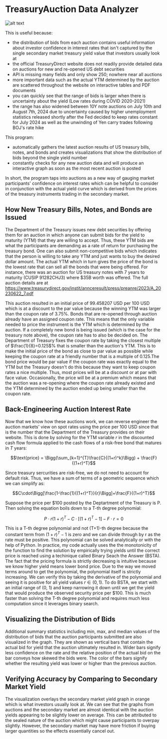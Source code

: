 # TreasuryAuction Data Analyzer

![alt text](https://github.com/js5810/TreasuryAuction/blob/main/metadata/Treasury_Auction_Demo.gif)

This is useful because:
* the distribution of bids from each auction contains useful information about investor confidence in interest rates that isn't captured by the single secondary market treasury yield value that investors usually look at
* the official TreasuryDirect website does not readily provide detailed data on auctions for new and re-opened US debt securities
* API is missing many fields and only show 250; nowhere near all auctions
* more important data such as the actual YTM determined by the auction are scattered throughout the website on interactive tables and PDF documents
* you can quickly see that the range of bids is larger when there is uncertainty about the yield (Low rates during COVID 2020-2021)
* the range has also widened between 10Y note auctions on July 10th and August 7th, 2024 due to uncertainty caused by higher unemployment statistics released shortly after the Fed decided to keep rates constant for July 2024 as well as the unwinding of Yen carry trades following BOJ's rate hike

This program:
* automatically gathers the latest auction results of US treasury bills, notes, and bonds and creates visualizations that show the distribution of bids beyond the single yield number
* constantly checks for any new auction data and will produce an interactive graph as soon as the most recent auction is posted

In short, the program taps into auctions as a new way of gauging market participants' confidence on interest rates which can be helpful to consider in conjunction with the actual yield curve which is derived from the prices of the treasury instruments trading in the secondary market.

## How New Treasury Bills, Notes, and Bonds are Issued
The Department of the Treasury issues new debt securities by offering them for an auction in which anyone can submit bids for the yield to maturity (YTM) that they are willing to accept. Thus, these YTM bids are what the participants are demanding as a rate of return for purchasing the treasury bond. One can also submit non-competitive bids which indicates that the person is willing to take any YTM and just wants to buy the desired dollar amount. The actual YTM which in turn gives the price of the bond is the lowest rate that can sell all the bonds that were being offered. For instance, there was an auction for US treasury notes with 7 years to maturity (CUSIP 91282CHJ3) where &#36;35B worth was offered. The full auction details are at https://www.treasurydirect.gov/instit/annceresult/press/preanre/2023/A_20230622_7.pdf 

This auction resulted in an initial price of 99.458207 USD per 100 USD which is at a discount to the par value because the winning YTM was larger than the coupon rate of 3.75%. Bonds that are re-opened through auction already have an assigned coupon rate. This means that the only variable needed to price the instrument is the YTM which is determined by the auction. If a completely new bond is being issued (which is the case for the treasury note above), the coupon rate has to also be decided on. The Department of Treasury fixes the coupon rate by taking the closest multiple of $\frac{1}{8}=0.125$% that is smaller than the auction's YTM. This is to make the initial price of the bond as close to par value as possible while keeping the coupon rate at a friendly number that is a multiple of 0.125.The bond price would be par value if the coupon rate was exactly equal to the YTM but the Treasury doesn't do this because they want to keep coupon rates a nice multiple. Thus, most prices will be at a discount or at par with face value. Occasionally, the price will be at a premium which means that the auction was a re-opening where the coupon rate already existed and the YTM determined by the auction ended up being smaller than the coupon rate.

## Back-Engineering Auction Interest Rate
Now that we know how these auctions work, we can reverse engineer the auction markets' view on spot rates using the price per 100 USD since that is the number that the Department of the Treasury provides on their website. This is done by solving for the YTM variable $r$ in the discounted cash flow formula applied to the cash flows of a risk-free bond that matures in $T$ years:

$$\text{price} = \Bigg(\sum_{k=1}^{T}\frac{C}{(1+r)^k}\Bigg) + \frac{F}{(1+r)^T}$$

Since treasury sercurities are risk-free, we do not need to account for default risk. Thus, we have a sum of terms of a geometric sequence which we can simplify as:

$$C\cdot\Bigg[\frac{1-\frac{1}{(1+r)^T}}{r}\Bigg]+\frac{F}{(1+r)^T}$$

Suppose the price per $100 posted by the Deptartment of the Treasury is P. Then solving the equation boils down to a T-th degree polynomial:

$$P\cdot r(1+r)^{T}-C\cdot[(1+r)^{T}-1]-F\cdot r=0$$

This is a T-th degree polynomial and not (T+1)-th degree because the constant term from $(1+r)^T-1$ is zero and we can divide through by r as the rate must be positive. This polynomial can be solved analytically or with the help of Python. In practice, my code actually uses the the monotonicity of the function to find the solution by empirically trying yields until the correct price is reached using a techinique called Binary Seach the Answer (BSTA). The fact that the pricing formula is strictly decreasing is intuitive because we know higher yield means lower bond price. Due to the way we moved terms around to get the polynomial, the polynomial itself is strictly increasing. We can verify this by taking the derivative of the polynomial and seeing it is positive for all yield values $r\in (0, 1)$. To do BSTA, we start with an initial range of (0, 1) and keep narrowing it down until we get the yield that would produce the observed security price per $100. This is much faster than solving the T-th degree polynomial and requires much less computation since it leverages binary search.

## Visualizing the Distribution of Bids
Additional summary statistics including min, max, and median values of the distribution of bids that the auction participants submitted are also visualized in the graph. They are shown as vertical bars that contain the actual bid for yield that the auction ultimately resulted in. Wider bars signify less confidence on the rate and the relative position of the actual bid on the bar conveys how skewed the bids were. The color of the bars signify whether the resulting yield was lower or higher than the previous auction.

## Verifying Accuracy by Comparing to Secondary Market Yield
The visualization overlays the secondary market yield graph in orange which is what investors usually look at. We can see that the graphs from auctions and the secondary market are almost identical with the auction yields appearing to be slightly lower on average. This can be attributed to the sealed nature of the auction which might cause participants to overpay slightly. However, the secondary market may have more friction if buying larger quantities so the effects essentially cancel out.